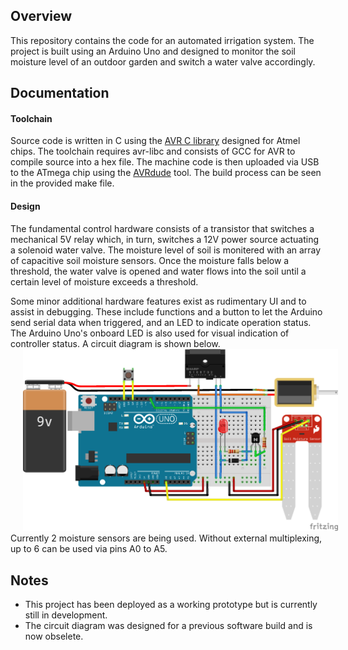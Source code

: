 ## Overview
This repository contains the code for an automated irrigation system.
The project is built using an Arduino Uno and designed to monitor the soil moisture level of an outdoor garden and switch a water valve accordingly.
	
## Documentation
#### Toolchain
Source code is written in C using the [AVR C library](https://www.nongnu.org/avr-libc/) designed for Atmel chips.
The toolchain requires avr-libc and consists of GCC for AVR to compile source into a hex file.
The machine code is then uploaded via USB to the ATmega chip using the [AVRdude](https://www.nongnu.org/avrdude/) tool. 
The build process can be seen in the provided make file.
	
#### Design
The fundamental control hardware consists of a transistor that switches a mechanical 5V relay which, in turn, switches a 12V power source actuating a solenoid water valve.
The moisture level of soil is monitered with an array of capacitive soil moisture sensors.
Once the moisture falls below a threshold, the water valve is opened and water flows into the soil until a certain level of moisture exceeds a threshold.
	
Some minor additional hardware features exist as rudimentary UI and to assist in debugging.
These include functions and a button to let the Arduino send serial data when triggered, and an LED to indicate operation status.
The Arduino Uno's onboard LED is also used for visual indication of controller status.
A circuit diagram is shown below.
[<img src="wiring_diagram.png" hspace="20">](#schematic)
Currently 2 moisture sensors are being used. Without external multiplexing, up to 6 can be used via pins A0 to A5.
	
## Notes
- This project has been deployed as a working prototype but is currently still in development.
- The circuit diagram was designed for a previous software build and is now obselete.
	

